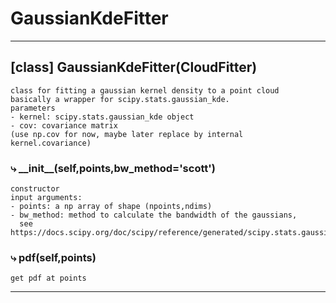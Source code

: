 # GaussianKdeFitter  
  
- - -
## [class] GaussianKdeFitter(CloudFitter)  
```text  
class for fitting a gaussian kernel density to a point cloud  
basically a wrapper for scipy.stats.gaussian_kde.  
parameters  
- kernel: scipy.stats.gaussian_kde object  
- cov: covariance matrix   
(use np.cov for now, maybe later replace by internal kernel.covariance)  
```  
### &#10551; \_\_init\_\_(self,points,bw\_method='scott')  
```text  
constructor  
input arguments:  
- points: a np array of shape (npoints,ndims)  
- bw_method: method to calculate the bandwidth of the gaussians,  
  see https://docs.scipy.org/doc/scipy/reference/generated/scipy.stats.gaussian_kde.html  
```  
### &#10551; pdf(self,points)  
```text  
get pdf at points  
```  
- - -  
  
